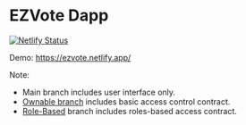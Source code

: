 # EZVote Dapp

[![Netlify Status](https://api.netlify.com/api/v1/badges/1ba21183-a3fc-4b99-88bf-1c1f18cb8b1c/deploy-status)](https://app.netlify.com/sites/ezvote/deploys)


Demo: https://ezvote.netlify.app/

Note: 

* Main branch includes user interface only.
* [Ownable branch](EZVote/tree/Ownable) includes basic access control contract.
* [Role-Based](RBAC) branch includes roles-based access contract.
